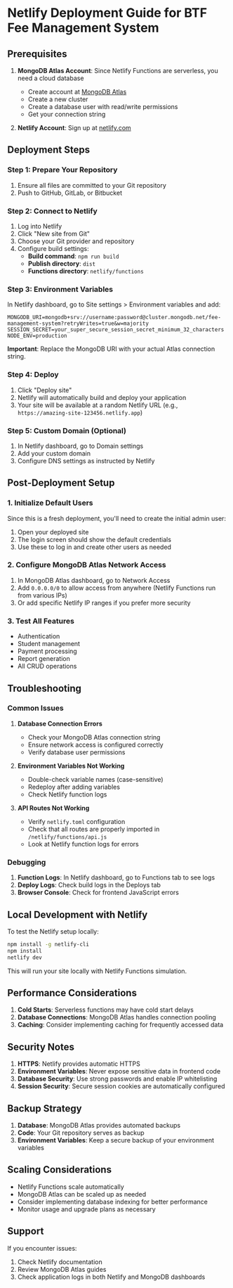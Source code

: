 # Netlify Deployment Guide for BTF Fee Management System

## Prerequisites

1. **MongoDB Atlas Account**: Since Netlify Functions are serverless, you need a cloud database
   - Create account at [MongoDB Atlas](https://www.mongodb.com/cloud/atlas)
   - Create a new cluster
   - Create a database user with read/write permissions
   - Get your connection string

2. **Netlify Account**: Sign up at [netlify.com](https://netlify.com)

## Deployment Steps

### Step 1: Prepare Your Repository

1. Ensure all files are committed to your Git repository
2. Push to GitHub, GitLab, or Bitbucket

### Step 2: Connect to Netlify

1. Log into Netlify
2. Click "New site from Git"
3. Choose your Git provider and repository
4. Configure build settings:
   - **Build command**: `npm run build`
   - **Publish directory**: `dist`
   - **Functions directory**: `netlify/functions`

### Step 3: Environment Variables

In Netlify dashboard, go to Site settings > Environment variables and add:

```
MONGODB_URI=mongodb+srv://username:password@cluster.mongodb.net/fee-management-system?retryWrites=true&w=majority
SESSION_SECRET=your_super_secure_session_secret_minimum_32_characters
NODE_ENV=production
```

**Important**: Replace the MongoDB URI with your actual Atlas connection string.

### Step 4: Deploy

1. Click "Deploy site"
2. Netlify will automatically build and deploy your application
3. Your site will be available at a random Netlify URL (e.g., `https://amazing-site-123456.netlify.app`)

### Step 5: Custom Domain (Optional)

1. In Netlify dashboard, go to Domain settings
2. Add your custom domain
3. Configure DNS settings as instructed by Netlify

## Post-Deployment Setup

### 1. Initialize Default Users

Since this is a fresh deployment, you'll need to create the initial admin user:

1. Open your deployed site
2. The login screen should show the default credentials
3. Use these to log in and create other users as needed

### 2. Configure MongoDB Atlas Network Access

1. In MongoDB Atlas dashboard, go to Network Access
2. Add `0.0.0.0/0` to allow access from anywhere (Netlify Functions run from various IPs)
3. Or add specific Netlify IP ranges if you prefer more security

### 3. Test All Features

- Authentication
- Student management
- Payment processing
- Report generation
- All CRUD operations

## Troubleshooting

### Common Issues

1. **Database Connection Errors**
   - Check your MongoDB Atlas connection string
   - Ensure network access is configured correctly
   - Verify database user permissions

2. **Environment Variables Not Working**
   - Double-check variable names (case-sensitive)
   - Redeploy after adding variables
   - Check Netlify function logs

3. **API Routes Not Working**
   - Verify `netlify.toml` configuration
   - Check that all routes are properly imported in `/netlify/functions/api.js`
   - Look at Netlify function logs for errors

### Debugging

1. **Function Logs**: In Netlify dashboard, go to Functions tab to see logs
2. **Deploy Logs**: Check build logs in the Deploys tab
3. **Browser Console**: Check for frontend JavaScript errors

## Local Development with Netlify

To test the Netlify setup locally:

```bash
npm install -g netlify-cli
npm install
netlify dev
```

This will run your site locally with Netlify Functions simulation.

## Performance Considerations

1. **Cold Starts**: Serverless functions may have cold start delays
2. **Database Connections**: MongoDB Atlas handles connection pooling
3. **Caching**: Consider implementing caching for frequently accessed data

## Security Notes

1. **HTTPS**: Netlify provides automatic HTTPS
2. **Environment Variables**: Never expose sensitive data in frontend code
3. **Database Security**: Use strong passwords and enable IP whitelisting
4. **Session Security**: Secure session cookies are automatically configured

## Backup Strategy

1. **Database**: MongoDB Atlas provides automated backups
2. **Code**: Your Git repository serves as backup
3. **Environment Variables**: Keep a secure backup of your environment variables

## Scaling Considerations

- Netlify Functions scale automatically
- MongoDB Atlas can be scaled up as needed
- Consider implementing database indexing for better performance
- Monitor usage and upgrade plans as necessary

## Support

If you encounter issues:
1. Check Netlify documentation
2. Review MongoDB Atlas guides
3. Check application logs in both Netlify and MongoDB dashboards
